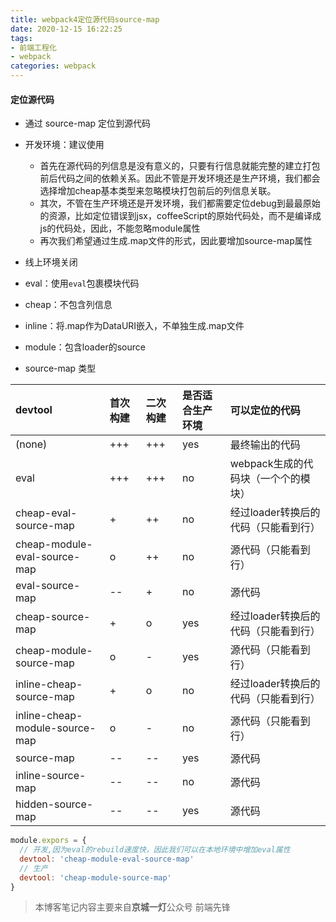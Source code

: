 ```yaml
---
title: webpack4定位源代码source-map
date: 2020-12-15 16:22:25
tags:
- 前端工程化
- webpack
categories: webpack
---
```


#### 定位源代码

* 通过 source-map 定位到源代码
* 开发环境：建议使用
    * 首先在源代码的列信息是没有意义的，只要有行信息就能完整的建立打包前后代码之间的依赖关系。因此不管是开发环境还是生产环境，我们都会选择增加cheap基本类型来忽略模块打包前后的列信息关联。
    * 其次，不管在生产环境还是开发环境，我们都需要定位debug到最最原始的资源，比如定位错误到jsx，coffeeScript的原始代码处，而不是编译成js的代码处，因此，不能忽略module属性
    * 再次我们希望通过生成.map文件的形式，因此要增加source-map属性

* 线上环境关闭
* eval：使用`eval`包裹模块代码
* cheap：不包含列信息
* inline：将.map作为DataURI嵌入，不单独生成.map文件
* module：包含loader的source
* source-map 类型

| devtool | 首次构建 | 二次构建 | 是否适合生产环境 | 可以定位的代码 |
| :-- | :-- | :-- | :-- | :-- |
| (none) | +++ | +++ | yes | 最终输出的代码 |
| eval | +++ | +++ | no | webpack生成的代码块（一个个的模块） |
| cheap-eval-source-map | + | ++ | no | 经过loader转换后的代码（只能看到行） |
| cheap-module-eval-source-map | o | ++ | no | 源代码（只能看到行） |
| eval-source-map | -- | + | no | 源代码 |
| cheap-source-map | + | o | yes | 经过loader转换后的代码（只能看到行） |
| cheap-module-source-map | o | - | yes | 源代码（只能看到行） |
| inline-cheap-source-map | + | o | no | 经过loader转换后的代码（只能看到行） |
| inline-cheap-module-source-map | o | - | no | 源代码（只能看到行） |
| source-map | -- | -- | yes | 源代码 |
| inline-source-map | -- | -- | no | 源代码 |
| hidden-source-map | -- | -- | yes | 源代码 |

```javascript
module.expors = {
  // 开发,因为eval的rebuild速度快，因此我们可以在本地环境中增加eval属性
  devtool: 'cheap-module-eval-source-map'
  // 生产
  devtool: 'cheap-module-source-map'
}
```

> 本博客笔记内容主要来自**京城一灯**公众号 前端先锋 